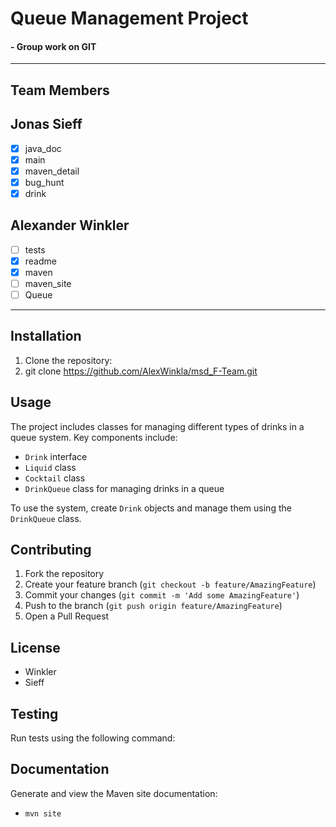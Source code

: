 # Queue Management Project
#### - Group work on GIT
***

## Team Members

## Jonas Sieff

- [x] java_doc
- [x] main
- [x] maven_detail
- [x] bug_hunt
- [x] drink

## Alexander Winkler

- [ ] tests
- [x] readme
- [x] maven
- [ ] maven_site
- [ ] Queue

---

## Installation

1. Clone the repository:
2. git clone https://github.com/AlexWinkla/msd_F-Team.git

## Usage
The project includes classes for managing different types of drinks in a queue system. Key components include:

- `Drink` interface
- `Liquid` class
- `Cocktail` class
- `DrinkQueue` class for managing drinks in a queue

To use the system, create `Drink` objects and manage them using the `DrinkQueue` class.

## Contributing
1. Fork the repository
2. Create your feature branch (`git checkout -b feature/AmazingFeature`)
3. Commit your changes (`git commit -m 'Add some AmazingFeature'`)
4. Push to the branch (`git push origin feature/AmazingFeature`)
5. Open a Pull Request

## License
- Winkler
- Sieff

## Testing
Run tests using the following command:

## Documentation
Generate and view the Maven site documentation:
- `mvn site`